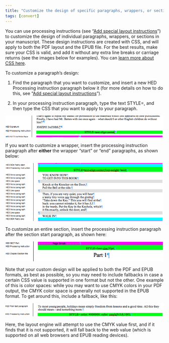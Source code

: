 ```yaml
---
title: "Customize the design of specific paragraphs, wrappers, or sections"
tags: [convert]
---
```

 
<html><body><section data-type="chapter" class="hsecchapter" data-hederis-type="hsecchapter" id="custom-paragraph-design" data-pi-attrs="id: custom-paragraph-design; data-tags: convert;" role="doc-chapter" data-tags="convert" data-author-name=" " data-book-title=" " title="Customize the design of specific paragraphs, wrappers, or sections"><p class="hblkp" data-hederis-type="hblkp" id="pM0q21RMn">You can use processing instructions (see &#8220;<a href="{% link _docs/custom-design.md %}" class="hspana" data-hederis-type="hspana" id="pmuEImGVE">Add special layout instructions</a>&#8221;) to customize the design of individual paragraphs, wrappers, or sections in your manuscript. These design instructions are created with CSS, and will apply to both the PDF layout and the EPUB file. For the best results, make sure your CSS is valid, and add it without any extra line breaks or carriage returns (see the images below for examples). You can <a href="https://developer.mozilla.org/en-US/docs/Web/CSS/Reference" class="hspana" data-hederis-type="hspana" id="pkvdLnqsh">learn more about CSS here</a>.</p><p class="hblkp" data-hederis-type="hblkp" id="p8QRepQxe">To customize a paragraph&#8217;s design:</p><ol class="hwprnumlist" data-hederis-type="hwprnumlist" id="pmeQIqXuo"><li class="hblkoli" data-hederis-type="hblkoli" id="li5vlkavpZ"><p class="hblkoli" data-hederis-type="hblklip" id="pBKdozHL2">Find the paragraph that you want to customize, and insert a new HED Processing instruction paragraph below it (for more details on how to do this, see &#8220;<a href="{% link _docs/custom-design.md %}" class="hspana" data-hederis-type="hspana" id="p2T1itgKd">Add special layout instructions</a>&#8221;).</p></li><li class="hblkoli" data-hederis-type="hblkoli" id="liK3iiKNRq"><p class="hblkoli" data-hederis-type="hblklip" id="p5yVO1P33">In your processing instruction paragraph, type the text STYLE=, and then type the CSS that you want to apply to your paragraph.</p></li></ol><img data-hederis-type="hblkimg" class="hblkimg" id="pFfIjXbID" src="/images/pi2.png" data-img-src="/images/pi2.png"/><p class="hblkp" data-hederis-type="hblkp" id="plv1mQCqD">If you want to customize a wrapper, insert the processing instruction paragraph after <strong data-hederis-type="hspanstrong" id="pBPHp9WCA">either</strong> the wrapper &#8220;start&#8221; or &#8220;end&#8221; paragraphs, as shown below: </p><img data-hederis-type="hblkimg" class="hblkimg" id="pSfgjHSwL" src="/images/stylepiwrapper.png" data-img-src="/images/stylepiwrapper.png"/><p class="hblkp" data-hederis-type="hblkp" id="pNdGzkq7u">To customize an entire section, insert the processing instruction paragraph after the section start paragraph, as shown here:</p><img data-hederis-type="hblkimg" class="hblkimg" id="p0EGfKm7R" src="/images/stylepisection.png" data-img-src="/images/stylepisection.png"/><p class="hblkp" data-hederis-type="hblkp" id="pI70jdNg6">Note that your custom design will be applied to both the PDF and EPUB formats, as best as possible, so you may need to include fallbacks in case a certain CSS value is supported in one format but not the other. One example of this is color spaces: while you may want to use CMYK colors in your PDF output, the CMYK color space is generally not supported in the EPUB format. To get around this, include a fallback, like this:</p><img data-hederis-type="hblkimg" class="hblkimg" id="p09PFVXtt" src="/images/stylepicolorfallback.png" data-img-src="/images/stylepicolorfallback.png"/><p class="hblkp" data-hederis-type="hblkp" id="pxFrFF0LK">Here, the layout engine will attempt to use the CMYK value first, and if it finds that it is not supported, it will fall back to the web value (which is supported on all web browsers and EPUB reading devices).</p></section></body></html>
